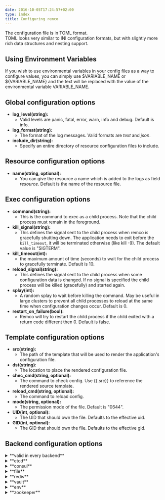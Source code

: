 ```yaml
---
date: 2016-10-05T17:24:57+02:00
type: index
title: Configuring remco
---
```


The configuration file is in TOML format.<br>
TOML looks very similar to INI configuration formats, but with slightly more rich data structures and nesting support.

## Using Environment Variables
If you wish to use environmental variables in your config files as a way
to configure values, you can simply use $VARIABLE_NAME or ${VARIABLE_NAME} and the text will be replaced with the value of the environmental variable VARIABLE_NAME.

## Global configuration options
 - **log_level(string):** 
   - Valid levels are panic, fatal, error, warn, info and debug. Default is info.
 - **log_format(string):** 
   - The format of the log messages. Valid formats are *text* and *json*.
 - **include_dir(string):**
   - Specify an entire directory of resource configuration files to include.

## Resource configuration options
 - **name(string, optional):**
    - You can give the resource a name which is added to the logs as field *resource*. Default is the name of the resource file.

## Exec configuration options
 - **command(string):**
   - This is the command to exec as a child process. Note that the child process must remain in the foreground.
 - **kill_signal(string):**
   - This defines the signal sent to the child process when remco is gracefully shutting down. The application needs to exit before the `kill_timeout`,
     it will be terminated otherwise (like kill -9). The default value is "SIGTERM".
 - **kill_timeout(int):**
   - the maximum amount of time (seconds) to wait for the child process to gracefully terminate. Default is 10.
 - **reload_signal(string):**
   - This defines the signal sent to the child process when some configuration data is changed. If no signal is specified the child process will be killed (gracefully) and started again.
 - **splay(int):**
   - A random splay to wait before killing the command. May be useful in large clusters to prevent all child processes to reload at the same time when configuration changes occur. Default is 0.
 - **restart_on_failure(bool):**
   - Remco will try to restart the child process if the child exited with a return code different then 0. Default is false.

## Template configuration options
 - **src(string):**
    - The path of the template that will be used to render the application's configuration file.
 - **dst(string):**
    - The location to place the rendered configuration file.
 - **chec_cmd(string, optional):**
    - The command to check config. Use {{.src}} to reference the rendered source template.
 - **reload_cmd(string, optional):**
    - The command to reload config.
 - **mode(string, optional):**
    - The permission mode of the file. Default is "0644".
 - **UID(int, optional):**
    - The UID that should own the file. Defaults to the effective uid.
 - **GID(int, optional):**
    - The GID that should own the file. Defaults to the effective gid.

## Backend configuration options

<details>
<summary> **valid in every backend** </summary>

 - **watch(bool, optional):**
   - Enable watch support. Default is false.
 - **prefix(string):**
   - Key path prefix. Default is "".
 - **interval(int):**
   - The backend polling interval. Can be used as a reconcilation loop for watch or standalone.
 - **onetime(bool, optional):**
   - Render the config file and quit. Default is false.
 - **keys([]string):**
   - The backend keys that the template requires to be rendered correctly. The child keys are also loaded.
</details>

<details>
<summary> **etcd** </summary>

 - **nodes([]string):**
   - List of backend nodes.
 - **client_cert(string, optional):**
   - The client cert file.
 - **client_key(string, optional):**
   - The client key file.
 - **client_ca_keys(string, optional):**
   - The client CA key file.
 - **username(string, optional):**
   - The username for the basic_auth authentication.
 - **password(string, optional):**
   - The password for the basic_auth authentication.
 - **version(uint, optional):**
   - The etcd api-level to use (2 or 3). Default is 2.
</details>

<details>
<summary> **consul** </summary>

 - **nodes([]string):**
    - List of backend nodes.
 - **scheme(string):**
    - the backend URI scheme (http or https).
 - **client_cert(string, optional):**
   - The client cert file.
 - **client_key(string, optional):**
   - The client key file.
 - **client_ca_keys(string, optional):**
   - The client CA key file.
</details>

<details>
<summary> **file** </summary>

 - **filepath(string):**
   - The filepath to a yaml or json file containing the key-value pairs.
</details>

<details>
<summary> **redis** </summary>

 - **nodes([]string):**
   - List of backend nodes.
 - **password(string, optional):**
   - The redis password.
</details>

<details>
<summary> **vault** </summary>

 - **node(string):**
    - The backend node.
 - **auth_type(string):**
   - The vault authentication type. (token, approle, app-id, userpass, github)
 - **auth_token(string):**
   - The vault authentication token. Only used with auth_type=token or github.
 - **app_role(string):**
   - The vault app role. Only used with auth_type=approle.
 - **secret_id(string):**
   - The vault secret id. Only used with auth_type=approle.
 - **app_id(string):**
   - The vault app ID. Only used with auth_type=app-id.
 - **user_id(string):**
   - The vault user ID. Only used with auth_type=app-id.
 - **username(string):**
   - The username for the userpass authentication.
 - **password(string):**
   - The password for the userpass authentication.
 - **client_cert(string, optional):**
   - The client cert file.
 - **client_key(string, optional):**
   - The client key file.
 - **client_ca_keys(string, optional):**
   - The client CA key file.
</details>


<details>
<summary> **env** </summary>
</details>

<details>
<summary> **zookeeper** </summary>

 - **nodes([]string):**
   - List of backend nodes.
</details>
